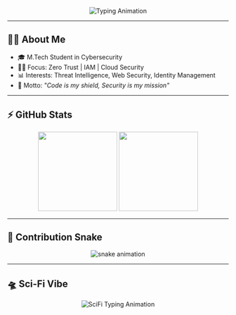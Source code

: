 <!-- Centered Typing Animation -->
<p align="center">
  <img src="https://readme-typing-svg.herokuapp.com?font=Orbitron&size=25&duration=4000&pause=1000&color=00F7FF&center=true&vCenter=true&width=650&lines=Code+.+Secure+.+Defend;M.Tech+Cybersecurity+Student;Zero+Trust+Architect+in+Progress;Exploring+Web+and+Cloud+Security" alt="Typing Animation">
</p>

---

## 👨‍🚀 About Me  
- 🎓 M.Tech Student in Cybersecurity  
- 🧑‍💻 Focus: Zero Trust | IAM | Cloud Security  
- 📊 Interests: Threat Intelligence, Web Security, Identity Management  
- 🌌 Motto: *"Code is my shield, Security is my mission"*  

---

## ⚡ GitHub Stats  
<p align="center">
  <img src="https://github-readme-stats.vercel.app/api?username=Karthikeyan1202&show_icons=true&theme=radical" height="180em"/>
  <img src="https://github-readme-stats.vercel.app/api/top-langs/?username=Karthikeyan1202&layout=compact&theme=radical" height="180em"/>
</p>

---

## 🌌 Contribution Snake  
<p align="center">
  <img src="https://github.com/Karthikeyan1202/Karthikeyan1202/blob/output/github-contribution-grid-snake.svg" alt="snake animation"/>
</p>

---

## 🛸 Sci-Fi Vibe  
<p align="center">
  <img src="https://readme-typing-svg.herokuapp.com?font=Share+Tech+Mono&size=20&duration=4000&pause=1000&color=FF00FF&center=true&vCenter=true&width=600&lines=Initializing+Cyber+Defense+Protocols...;Deploying+Intrusion+Detection+Models...;Monitoring+SQLi+%2C+XSS+%2C+Cmd+Injection...;Mission+Status%3A+Secured+✅" alt="SciFi Typing Animation">
</p>
